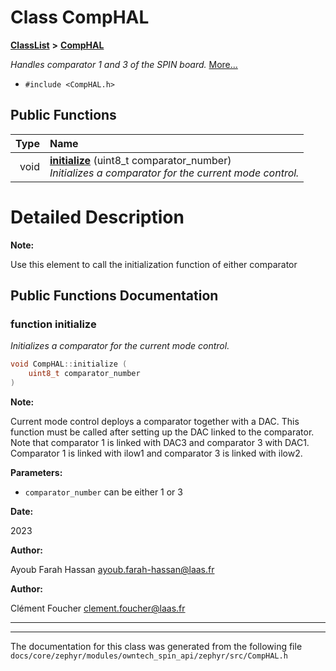 

# Class CompHAL



[**ClassList**](annotated.md) **>** [**CompHAL**](classCompHAL.md)



_Handles comparator 1 and 3 of the SPIN board._ [More...](#detailed-description)

* `#include <CompHAL.h>`





































## Public Functions

| Type | Name |
| ---: | :--- |
|  void | [**initialize**](#function-initialize) (uint8\_t comparator\_number) <br>_Initializes a comparator for the current mode control._  |




























# Detailed Description




**Note:**

Use this element to call the initialization function of either comparator 





    
## Public Functions Documentation




### function initialize 

_Initializes a comparator for the current mode control._ 
```C++
void CompHAL::initialize (
    uint8_t comparator_number
) 
```





**Note:**

Current mode control deploys a comparator together with a DAC. This function must be called after setting up the DAC linked to the comparator. Note that comparator 1 is linked with DAC3 and comparator 3 with DAC1. Comparator 1 is linked with ilow1 and comparator 3 is linked with ilow2.




**Parameters:**


* `comparator_number` can be either 1 or 3



**Date:**

2023




**Author:**

Ayoub Farah Hassan [ayoub.farah-hassan@laas.fr](mailto:ayoub.farah-hassan@laas.fr) 




**Author:**

Clément Foucher [clement.foucher@laas.fr](mailto:clement.foucher@laas.fr) 





        

<hr>

------------------------------
The documentation for this class was generated from the following file `docs/core/zephyr/modules/owntech_spin_api/zephyr/src/CompHAL.h`

